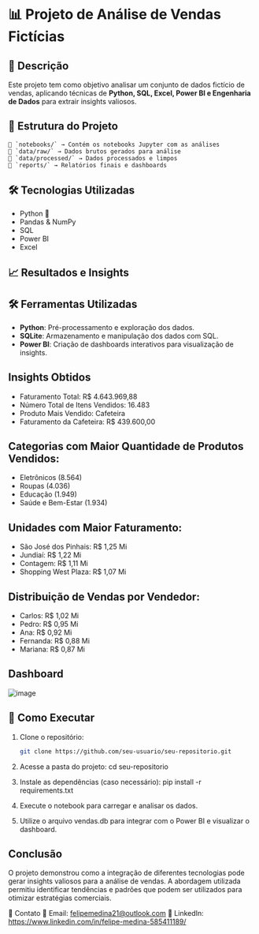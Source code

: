 # 📊 Projeto de Análise de Vendas Fictícias  

## 📌 Descrição  
Este projeto tem como objetivo analisar um conjunto de dados fictício de vendas, aplicando técnicas de **Python, SQL, Excel, Power BI e Engenharia de Dados** para extrair insights valiosos.  

## 📂 Estrutura do Projeto  
    📁 `notebooks/` → Contém os notebooks Jupyter com as análises  
    📁 `data/raw/` → Dados brutos gerados para análise  
    📁 `data/processed/` → Dados processados e limpos  
    📁 `reports/` → Relatórios finais e dashboards  

## 🛠️ Tecnologias Utilizadas  
- Python 🐍  
- Pandas & NumPy  
- SQL  
- Power BI  
- Excel


## 📈 Resultados e Insights

## 🛠️ Ferramentas Utilizadas
- **Python**: Pré-processamento e exploração dos dados.
- **SQLite**: Armazenamento e manipulação dos dados com SQL.
- **Power BI**: Criação de dashboards interativos para visualização de insights.

## Insights Obtidos
   - Faturamento Total: R$ 4.643.969,88
   - Número Total de Itens Vendidos: 16.483
   - Produto Mais Vendido: Cafeteira
   - Faturamento da Cafeteira: R$ 439.600,00
     
## Categorias com Maior Quantidade de Produtos Vendidos:
   - Eletrônicos (8.564)
   - Roupas (4.036)
   - Educação (1.949)
   - Saúde e Bem-Estar (1.934)

## Unidades com Maior Faturamento: 
   - São José dos Pinhais: R$ 1,25 Mi
   - Jundiaí: R$ 1,22 Mi
   - Contagem: R$ 1,11 Mi
   - Shopping West Plaza: R$ 1,07 Mi

## Distribuição de Vendas por Vendedor:
   - Carlos: R$ 1,02 Mi
   - Pedro: R$ 0,95 Mi
   - Ana: R$ 0,92 Mi
   - Fernanda: R$ 0,88 Mi
   - Mariana: R$ 0,87 Mi

## Dashboard
![image](https://github.com/user-attachments/assets/926b22fd-2a0a-442b-bd70-92448527826a)

## 🚀 Como Executar  
1. Clone o repositório:  
   ```bash
   git clone https://github.com/seu-usuario/seu-repositorio.git

2. Acesse a pasta do projeto:
    cd seu-repositorio

3. Instale as dependências (caso necessário):
    pip install -r requirements.txt
   
4. Execute o notebook para carregar e analisar os dados.
   
5. Utilize o arquivo vendas.db para integrar com o Power BI e visualizar o dashboard.

## Conclusão
O projeto demonstrou como a integração de diferentes tecnologias pode gerar insights valiosos para a análise de vendas. A abordagem utilizada permitiu identificar tendências e padrões que podem ser utilizados para otimizar estratégias comerciais.

📌 Contato
📧 Email: felipemedina21@outlook.com
🔗 LinkedIn: https://www.linkedin.com/in/felipe-medina-585411189/
